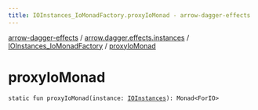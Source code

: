 ```yaml
---
title: IOInstances_IoMonadFactory.proxyIoMonad - arrow-dagger-effects
---
```


[arrow-dagger-effects](../../index.html) / [arrow.dagger.effects.instances](../index.html) / [IOInstances_IoMonadFactory](index.html) / [proxyIoMonad](./proxy-io-monad.html)

# proxyIoMonad

`static fun proxyIoMonad(instance: `[`IOInstances`](../-i-o-instances/index.html)`): Monad<ForIO>`